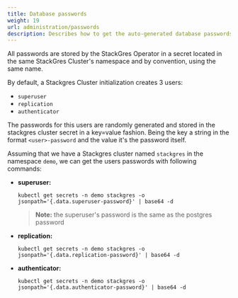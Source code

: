 ```yaml
---
title: Database passwords
weight: 19
url: administration/passwords
description: Describes how to get the auto-generated database passwords.
---
```


All passwords are stored by the StackGres Operator in a secret located in the same StackGres Cluster's namespace and by convention, using the same name.

By default, a Stackgres Cluster initialization creates 3 users:
  
  - `superuser`
  - `replication`
  - `authenticator`

The passwords for this users are randomly generated and stored in the stackgres cluster secret in a key=value fashion.  Being the key a string in the format `<user>-password` and the value it's the password itself. 

Assuming that we have a Stackgres cluster named `stackgres` in the namespace `demo`, we can get the users passwords with following commands:

 - **superuser:**

   ```
   kubectl get secrets -n demo stackgres -o jsonpath='{.data.superuser-password}' | base64 -d
   ```
   > **Note:** the superuser's password is the same as the postgres password

 - **replication:** 

   ```
   kubectl get secrets -n demo stackgres -o jsonpath='{.data.replication-password}' | base64 -d
   ```
 - **authenticator:**
   
   ```
   kubectl get secrets -n demo stackgres -o jsonpath='{.data.authenticator-password}' | base64 -d
   ```


